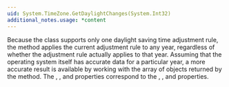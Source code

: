 ```yaml
---
uid: System.TimeZone.GetDaylightChanges(System.Int32)
additional_notes.usage: *content
---
```


<p>Because the <xref href="System.TimeZone"></xref> class supports only one daylight saving time adjustment rule, the <xref href="System.TimeZone.GetDaylightChanges(System.Int32)"></xref> method applies the current adjustment rule to any year, regardless of whether the adjustment rule actually applies to that year. Assuming that the operating system itself has accurate data for a particular year, a more accurate result is available by working with the array of <xref href="System.TimeZoneInfo.AdjustmentRule"></xref> objects returned by the <xref href="System.TimeZoneInfo.GetAdjustmentRules"></xref> method. The <xref href="System.Globalization.DaylightTime.Start"></xref>, <xref href="System.Globalization.DaylightTime.End"></xref>, and <xref href="System.Globalization.DaylightTime.Delta"></xref> properties correspond to the <xref href="System.TimeZoneInfo.AdjustmentRule.DateStart"></xref>, <xref href="System.TimeZoneInfo.AdjustmentRule.DateEnd"></xref>, and <xref href="System.TimeZoneInfo.AdjustmentRule.DaylightDelta"></xref> properties.</p>


